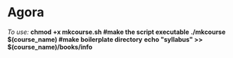 # Agora

*To use:*
**chmod +x mkcourse.sh       #make the script executable**
**./mkcourse $(course_name)  #make boilerplate directory**
**echo "syllabus" >> $(course_name)/books/info**
